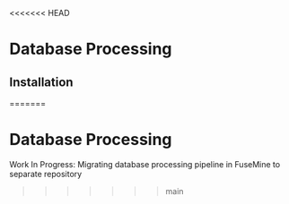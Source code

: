 <<<<<<< HEAD
# Database Processing


## Installation
=======
# Database Processing 
Work In Progress: Migrating database processing pipeline in FuseMine to separate repository
>>>>>>> main
